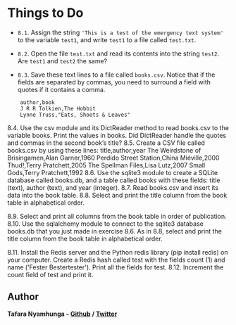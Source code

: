 # Things to Do

- `8.1`. Assign the string `'This is a test of the emergency text system'` to the variable `test1`, and write `test1` to a file called `test.txt`.

- `8.2`. Open the file `test.txt` and read its contents into the string `test2`. Are `test1` and `test2` the same?

- `8.3`. Save these text lines to a file called `books.csv`. Notice that if the fields are separated by commas, you need to surround a field with quotes if it contains a comma.

```csv
    author,book
    J R R Tolkien,The Hobbit
    Lynne Truss,"Eats, Shoots & Leaves"
```

8.4. Use the csv module and its DictReader method to read books.csv to the variable
books. Print the values in books. Did DictReader handle the quotes and commas in the
second book’s title?
8.5. Create a CSV file called books.csv by using these lines:
title,author,year
The Weirdstone of Brisingamen,Alan Garner,1960
Perdido Street Station,China Miéville,2000
Thud!,Terry Pratchett,2005
The Spellman Files,Lisa Lutz,2007
Small Gods,Terry Pratchett,1992
8.6. Use the sqlite3 module to create a SQLite database called books.db, and a table
called books with these fields: title (text), author (text), and year (integer).
8.7. Read books.csv and insert its data into the book table.
8.8. Select and print the title column from the book table in alphabetical order.

8.9. Select and print all columns from the book table in order of publication.
8.10. Use the sqlalchemy module to connect to the sqlite3 database books.db that you
just made in exercise 8.6. As in 8.8, select and print the title column from the book
table in alphabetical order.

8.11. Install the Redis server and the Python redis library (pip install redis) on
your computer. Create a Redis hash called test with the fields count (1) and name
('Fester Bestertester'). Print all the fields for test.
8.12. Increment the count field of test and print it.

## Author

**Tafara Nyamhunga  - [Github](https://github.com/tafara-n) / [Twitter](https://twitter.com/tafaranyamhunga)**
